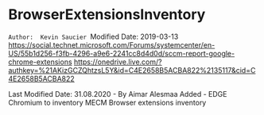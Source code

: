 # BrowserExtensionsInventory
 `Author:  Kevin Saucier
 `Modified Date:  2019-03-13
 https://social.technet.microsoft.com/Forums/systemcenter/en-US/55b1d256-f3fb-4296-a9e6-2241cc8d4d0d/sccm-report-google-chrome-extensions
 https://onedrive.live.com/?authkey=%21AKizGCZQhtzsL5Y&id=C4E2658B5ACBA822%2135117&cid=C4E2658B5ACBA822

 Last Modified Date:  31.08.2020 - By Aimar Alesmaa
        Added - EDGE Chromium to inventory
MECM Browser extensions inventory
